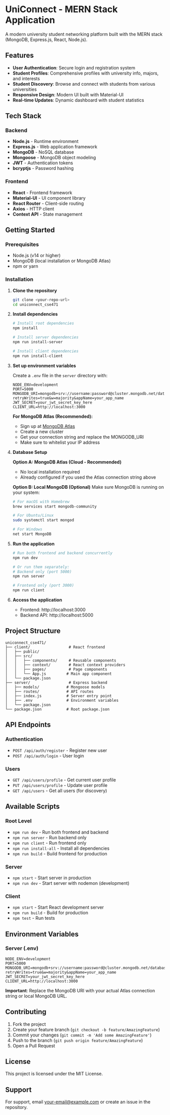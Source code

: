 # UniConnect - MERN Stack Application

A modern university student networking platform built with the MERN stack (MongoDB, Express.js, React, Node.js).

## Features

- **User Authentication**: Secure login and registration system
- **Student Profiles**: Comprehensive profiles with university info, majors, and interests
- **Student Discovery**: Browse and connect with students from various universities
- **Responsive Design**: Modern UI built with Material-UI
- **Real-time Updates**: Dynamic dashboard with student statistics

## Tech Stack

### Backend

- **Node.js** - Runtime environment
- **Express.js** - Web application framework
- **MongoDB** - NoSQL database
- **Mongoose** - MongoDB object modeling
- **JWT** - Authentication tokens
- **bcryptjs** - Password hashing

### Frontend

- **React** - Frontend framework
- **Material-UI** - UI component library
- **React Router** - Client-side routing
- **Axios** - HTTP client
- **Context API** - State management

## Getting Started

### Prerequisites

- Node.js (v14 or higher)
- MongoDB (local installation or MongoDB Atlas)
- npm or yarn

### Installation

1. **Clone the repository**

   ```bash
   git clone <your-repo-url>
   cd uniconnect_cse471
   ```

2. **Install dependencies**

   ```bash
   # Install root dependencies
   npm install

   # Install server dependencies
   npm run install-server

   # Install client dependencies
   npm run install-client
   ```

3. **Set up environment variables**

   Create a `.env` file in the `server` directory with:

   ```env
   NODE_ENV=development
   PORT=5000
   MONGODB_URI=mongodb+srv://username:password@cluster.mongodb.net/database_name?retryWrites=true&w=majority&appName=your_app_name
   JWT_SECRET=your_jwt_secret_key_here
   CLIENT_URL=http://localhost:3000
   ```

   **For MongoDB Atlas (Recommended):**
   - Sign up at [MongoDB Atlas](https://www.mongodb.com/atlas)
   - Create a new cluster
   - Get your connection string and replace the MONGODB_URI
   - Make sure to whitelist your IP address

4. **Database Setup**

   **Option A: MongoDB Atlas (Cloud - Recommended)**
   - No local installation required
   - Already configured if you used the Atlas connection string above

   **Option B: Local MongoDB (Optional)**
   Make sure MongoDB is running on your system:

   ```bash
   # For macOS with Homebrew
   brew services start mongodb-community

   # For Ubuntu/Linux
   sudo systemctl start mongod

   # For Windows
   net start MongoDB
   ```

5. **Run the application**

   ```bash
   # Run both frontend and backend concurrently
   npm run dev

   # Or run them separately:
   # Backend only (port 5000)
   npm run server

   # Frontend only (port 3000)
   npm run client
   ```

6. **Access the application**
   - Frontend: http://localhost:3000
   - Backend API: http://localhost:5000

## Project Structure

```
uniconnect_cse471/
├── client/                 # React frontend
│   ├── public/
│   ├── src/
│   │   ├── components/     # Reusable components
│   │   ├── context/        # React context providers
│   │   ├── pages/          # Page components
│   │   └── App.js         # Main app component
│   └── package.json
├── server/                 # Express backend
│   ├── models/            # Mongoose models
│   ├── routes/            # API routes
│   ├── index.js           # Server entry point
│   ├── .env               # Environment variables
│   └── package.json
└── package.json           # Root package.json
```

## API Endpoints

### Authentication

- `POST /api/auth/register` - Register new user
- `POST /api/auth/login` - User login

### Users

- `GET /api/users/profile` - Get current user profile
- `PUT /api/users/profile` - Update user profile
- `GET /api/users` - Get all users (for discovery)

## Available Scripts

### Root Level

- `npm run dev` - Run both frontend and backend
- `npm run server` - Run backend only
- `npm run client` - Run frontend only
- `npm run install-all` - Install all dependencies
- `npm run build` - Build frontend for production

### Server

- `npm start` - Start server in production
- `npm run dev` - Start server with nodemon (development)

### Client

- `npm start` - Start React development server
- `npm run build` - Build for production
- `npm test` - Run tests

## Environment Variables

### Server (.env)

```env
NODE_ENV=development
PORT=5000
MONGODB_URI=mongodb+srv://username:password@cluster.mongodb.net/database_name?retryWrites=true&w=majority&appName=your_app_name
JWT_SECRET=your_jwt_secret_key_here
CLIENT_URL=http://localhost:3000
```

**Important**: Replace the MongoDB URI with your actual Atlas connection string or local MongoDB URL.

## Contributing

1. Fork the project
2. Create your feature branch (`git checkout -b feature/AmazingFeature`)
3. Commit your changes (`git commit -m 'Add some AmazingFeature'`)
4. Push to the branch (`git push origin feature/AmazingFeature`)
5. Open a Pull Request

## License

This project is licensed under the MIT License.

## Support

For support, email your-email@example.com or create an issue in the repository.
